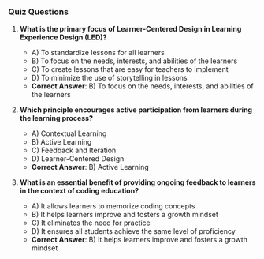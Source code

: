 ### Quiz Questions ###

1. **What is the primary focus of Learner-Centered Design in Learning Experience Design (LED)?**  
   - A) To standardize lessons for all learners  
   - B) To focus on the needs, interests, and abilities of the learners  
   - C) To create lessons that are easy for teachers to implement  
   - D) To minimize the use of storytelling in lessons  
   - **Correct Answer**: B) To focus on the needs, interests, and abilities of the learners  

2. **Which principle encourages active participation from learners during the learning process?**  
   - A) Contextual Learning  
   - B) Active Learning  
   - C) Feedback and Iteration  
   - D) Learner-Centered Design  
   - **Correct Answer**: B) Active Learning  

3. **What is an essential benefit of providing ongoing feedback to learners in the context of coding education?**  
   - A) It allows learners to memorize coding concepts  
   - B) It helps learners improve and fosters a growth mindset  
   - C) It eliminates the need for practice  
   - D) It ensures all students achieve the same level of proficiency  
   - **Correct Answer**: B) It helps learners improve and fosters a growth mindset  